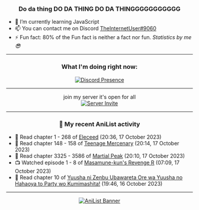 <div align="center">

### Do da thing DO DA THING DO DA THINGGGGGGGGGGG
</div>

- 🌱 I’m currently learning JavaScript
- 📫 You can contact me on Discord [TheInternetUser#9060](https://discord.com/users/534117072796385300)
- ⚡ Fun fact: 80% of the Fun fact is neither a fact nor fun. _Statistics by me 😎_
<hr>

<div align="center">

### What I'm doing right now:
[![Discord Presence](https://lanyard.cnrad.dev/api/534117072796385300)](https://discord.com/users/534117072796385300)
<hr>

join my server it's open for all <br>
[![Server Invite](https://invidget.switchblade.xyz/bfYgVHxrSs)](https://discord.gg/bfYgVHxrSs)

<hr>
  
### 🌸 My recent AniList activity

</div>

<!-- ANILIST_ACTIVITY:start -->

-   📖 Read chapter 1 - 268 of [Eleceed](https://anilist.co/manga/106929) (20:36, 17 October 2023)
-   📖 Read chapter 148 - 158 of [Teenage Mercenary](https://anilist.co/manga/126297) (20:14, 17 October 2023)
-   📖 Read chapter 3325 - 3586 of [Martial Peak](https://anilist.co/manga/104494) (20:10, 17 October 2023)
-   📺 Watched episode 1 - 8 of [Masamune-kun's Revenge R](https://anilist.co/anime/146953) (07:09, 17 October 2023)
-   📖 Read chapter 10 of [Yuusha ni Zenbu Ubawareta Ore wa Yuusha no Hahaoya to Party wo Kumimashita!](https://anilist.co/manga/159187) (19:46, 16 October 2023)

<!-- ANILIST_ACTIVITY:end -->
<hr>

<div align="center">

[![AniList Banner](https://img.anili.st/User/929966)](https://anilist.co/user/TheInternetUser)

<!-- ![Profile views](https://gpvc.arturio.dev/TheInternetUse7) Since 2023-01-09 -->
<br>


</div>
